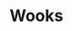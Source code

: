 ---
layout: home

title: Wooks
titleTemplate: Next Generation Event Processing Framework

hero:
  name: Wooks
  text: Next Generation Event Processing Framework
  tagline: Get ready for hooks in web apps.
  image:
    src: /wooksjs.png
    alt: WooksJS
  actions:
    - theme: brand
      text: Get Started
      link: /guide/
    - theme: alt
      text: Why Wooks?
      link: /guide/why
    - theme: alt
      text: View on GitHub
      link: https://github.com/wooksjs/wooksjs

features:
  - icon: 💕
    title: Use composables (hooks)
    details: Just like in vue or react use composables to access/modify event state.
  - icon: 🕸
    title: Build Web App
    details: With the power of @wooksjs/event-http you can easily and quickly build a web app.
  - icon: 💻
    title: Build CLI
    details: With the help of @wooksjs/event-cli manage your cli events.
  - icon: ⚡
    title: Get fast and robust routing
    details: Enjoy @prostojs/router which looks up for a handler as quick as possible and properly handles %-encoding.
  - icon: 😀
    title: Create your own composables (hooks)
    details: Take a part of your app logic to a separate composables for easy reuse.
  - icon: 🔑
    title: TS by design
    details: Fully typed APIs with TypeScript.
---